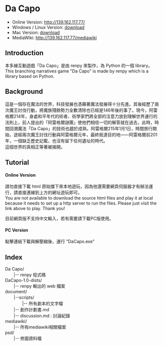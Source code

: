 # Da Capo
+ Online Version: http://139.162.117.77/
+ Windows / Linux Version: [download](https://github.com/linxiii/BranchingNarratives/raw/main/DaCapo-1.0-dists/DaCapo-1.0-pc.zip)
+ Mac Version: [download](https://github.com/linxiii/BranchingNarratives/raw/main/DaCapo-1.0-dists/DaCapo-1.0-mac.zip)
+ MediaWiki: http://139.162.117.77/mediawiki

## Introduction
本多線互動遊戲「Da Capo」是由 renpy 來製作，為 Python 的一個 library。  
This branching narratives game "Da Capo" is made by renpy which is a library based on Python. 

## Background
這是一個存在魔法的世界，科技發展也憑藉著魔法發展得十分先進。其後經歷了兩次魔王討伐行動，將魔族殘餘勢力全數清除也已經是146年後的事了。現今，阿雷格爾214年，身處和平年代的術者、術學家們將全部的注意力放到理解世界運行的法則上，前人提出的「阿雷格爾謎團」使他們相信一切的解答就在過去，此時，時間回溯魔法「Da Capo」的技術也趨於成熟。阿雷格爾215年1月1日，時間旅行開始，途經兩次魔王討伐行動與阿雷格爾元年，最終抵達目的地——阿雷格爾前201年，一個缺乏歷史記載，也沒有留下任何遺址的時代。  
這個世界的真相正等著被揭開。

## Tutorial
#### Online Version
請勿直接下載 html 原始擋下來本地遊玩，因為他還需要網頁伺服器才有辦法運行，請直接連線到上方的網址遊玩即可。  
You are not available to download the source html files and play it at local because it needs to set up a http server to run the files. Please just visit the link above to play. Thank you!  
  
目前網頁版不支持中文輸入，若有需要請下載PC版使用。  

#### PC Version
點擊連結下載與解壓縮後，運行 "DaCapo.exe"  

## Index
Da Capo/  
　　|-- renpy 程式碼  
DaCapo-1.0-dists/  
　　|-- renpy 輸出的 web 檔案  
document/  
　　|--scripts/  
　　　　|-- 所有劇本的文字檔  
　　|-- 創作計劃書.md  
　　|-- discussion.md : 討論紀錄  
mediawiki/  
　　|-- 所有mediawiki相關檔案  
psd/  
　　|-- 修圖資料檔  
